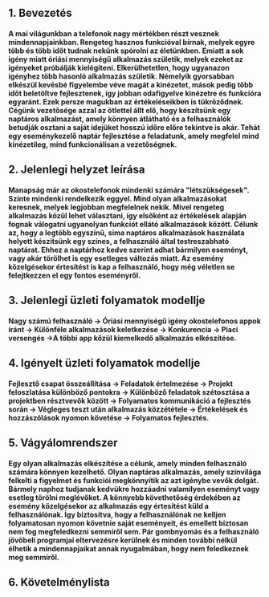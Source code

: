 ## 1. Bevezetés
#### A mai világunkban a telefonok nagy mértékben részt vesznek mindennapjainkban. Rengeteg hasznos funkcióval bírnak, melyek egyre több és több időt tudnak nekünk spórolni az életünkben. Emiatt a sok igény miatt óriási mennyiségű alkalmazás születik, melyek ezeket az igényeket próbálják kielégíteni. Elkerülhetetlen, hogy ugyanazon igényhez több hasonló alkalmazás születik. Némelyik gyorsabban elkészül kevésbé figyelembe véve magát a kinézetet, mások pedig több időt beletöltve fejlesztenek, így jobban odafigyelve kinézetre és funkcióra egyaránt. Ezek persze magukban az értékeléseikben is tükröződnek. Cégünk vezetősége azzal az ötlettel állt elő, hogy készítsünk egy naptáros alkalmazást, amely könnyen átlátható és a felhasználók betudják osztani a saját idejüket hosszú időre előre tekintve is akár. Tehát egy eseménykezelő naptár fejlesztése a feladatunk, amely megfelel mind kinézetileg, mind funkcionálisan a vezetőségnek.

## 2. Jelenlegi helyzet leírása
#### Manapság már az okostelefonok mindenki számára "létszükségesek". Szinte mindenki rendelkezik eggyel. Mind olyan alkalmazásokat keresnek, melyek legjobban megfelelnek nekik. Mivel rengeteg alkalmazás közül lehet választani, így elsőként az értékelések alapján fognak válogatni ugyanolyan funkciót ellátó alkalmazások között. Célunk az, hogy a legtöbb egyszínű, sima naptáros alkalmazások használata helyett készítsünk egy színes, a felhasználó által testreszabható naptárat. Ehhez a naptárhoz kedve szerint adhat bármilyen eseményt, vagy akár törölhet is egy esetleges változás miatt. Az esemény közelgésekor értesítést is kap a felhasználó, hogy még véletlen se felejtkezzen el egy fontos eseményről.

## 3. Jelenlegi üzleti folyamatok modellje
#### Nagy számú felhasználó -> Óriási mennyiségű igény okostelefonos appok iránt -> Különféle alkalmazások keletkezése -> Konkurencia -> Piaci versengés ->A többi app kőzül kiemelkedő alkalmazás elkészítése.

## 4. Igényelt üzleti folyamatok modellje
#### Fejlesztő csapat összeállítása -> Feladatok értelmezése -> Projekt feloszlatása különböző pontokra -> Különböző feladatok szétosztása a projektben résztvevők között -> Folyamatos kommunikáció a fejlesztés során -> Végleges teszt után alkalmazás közzététele -> Értékelések és hozzászólások nyomon követése -> Folyamatos fejlesztés.

## 5. Vágyálomrendszer
#### Egy olyan alkalmazás elkészítése a célunk, amely minden felhasználó számára könnyen kezelhető. Olyan naptáras alkalmazás, amely színvilága felkelti a figyelmet és funkciói megkönnyítik az azt igénybe vevők dolgát. Bármely naphoz tudjanak kedvükre hozzáadni valamilyen eseményt vagy esetleg törölni meglévőket. A könnyebb követhetőség érdekében az esemény közelgésekor az alkalmazás egy értesítést küld a felhasználónak. Így biztosítva, hogy a felhasználónak ne kelljen folyamatosan nyomon követnie saját eseményeit, és emellett biztosan nem fog megfeledkezni semmiről sem. Pár gombnyomás és a felhasználó jövőbeli programjai eltervezésre kerülnek és minden további nélkül élhetik a mindennapjaikat annak nyugalmában, hogy nem feledkeznek meg semmiről.

## 6. Követelménylista
